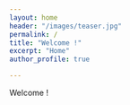 ```yaml
---
layout: home
header: "/images/teaser.jpg"
permalink: /
title: "Welcome !"
excerpt: "Home"
author_profile: true

---
```



Welcome !
